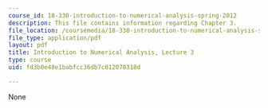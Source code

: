 ```yaml
---
course_id: 18-330-introduction-to-numerical-analysis-spring-2012
description: This file contains information regarding Chapter 3.
file_location: /coursemedia/18-330-introduction-to-numerical-analysis-spring-2012/fd3b0e48e1babfcc36db7c012078318d_MIT18_330S12_Chapter3.pdf
file_type: application/pdf
layout: pdf
title: Introduction to Numerical Analysis, Lecture 3
type: course
uid: fd3b0e48e1babfcc36db7c012078318d

---
```

None